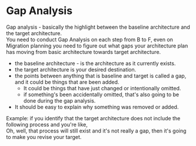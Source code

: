 # Gap Analysis
Gap analysis - basically the highlight between the baseline architecture and the target architecture.  
You need to conduct Gap Analysis on each step from B to F, even on Migration planning you need to figure out what gaps your architecture plan has moving from basic architecture towards target architecture.
* the baseline architecture - is the architecture as it currently exists.
* the target architecture is your desired destination.
* the points between anything that is baseline and target is called a gap, and it could be things that are been added.
    - It could be things that have just changed or intentionally omitted.
    - if something's been accidentally omitted, that's also going to be done during the gap analysis.
* It should be easy to explain why something was removed or added.
 
Example: if you identify that the target architecture does not include the following process and you're like,  
Oh, well, that process will still exist and it's not really a gap, then it's going to make you revise your target.
